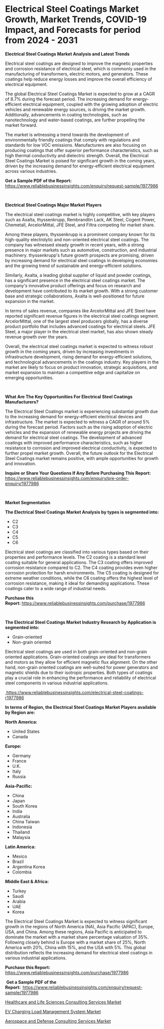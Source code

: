 <p><h1>Electrical Steel Coatings Market Growth, Market Trends, COVID-19 Impact, and Forecasts for period from 2024 - 2031</h1></p><p><strong>Electrical Steel Coatings Market Analysis and Latest Trends</strong></p>
<p><p>Electrical steel coatings are designed to improve the magnetic properties and corrosion resistance of electrical steel, which is commonly used in the manufacturing of transformers, electric motors, and generators. These coatings help reduce energy losses and improve the overall efficiency of electrical equipment.</p><p>The global Electrical Steel Coatings Market is expected to grow at a CAGR of 8.7% during the forecast period. The increasing demand for energy-efficient electrical equipment, coupled with the growing adoption of electric vehicles and renewable energy sources, is driving the market growth. Additionally, advancements in coating technologies, such as nanotechnology and water-based coatings, are further propelling the market forward.</p><p>The market is witnessing a trend towards the development of environmentally friendly coatings that comply with regulations and standards for low VOC emissions. Manufacturers are also focusing on producing coatings that offer superior performance characteristics, such as high thermal conductivity and dielectric strength. Overall, the Electrical Steel Coatings Market is poised for significant growth in the coming years, driven by the increasing demand for energy-efficient electrical equipment across various industries.</p></p>
<p><strong>Get a Sample PDF of the Report:&nbsp;</strong> <a href="https://www.reliablebusinessinsights.com/enquiry/request-sample/1977986">https://www.reliablebusinessinsights.com/enquiry/request-sample/1977986</a></p>
<p>&nbsp;</p>
<p><strong>Electrical Steel Coatings Major Market Players</strong></p>
<p><p>The electrical steel coatings market is highly competitive, with key players such as Axalta, thyssenkrupp, Rembrandtin Lack, AK Steel, Cogent Power, Chemetall, ArcelorMittal, JFE Steel, and Filtra competing for market share. </p><p>Among these players, thyssenkrupp is a prominent company known for its high-quality electrolytic and non-oriented electrical steel coatings. The company has witnessed steady growth in recent years, with a strong presence in major markets such as automotive, construction, and industrial machinery. thyssenkrupp's future growth prospects are promising, driven by increasing demand for electrical steel coatings in developing economies and the growing trend of sustainable and energy-efficient solutions.</p><p>Similarly, Axalta, a leading global supplier of liquid and powder coatings, has a significant presence in the electrical steel coatings market. The company's innovative product offerings and focus on research and development have contributed to its market growth. With a strong customer base and strategic collaborations, Axalta is well-positioned for future expansion in the market.</p><p>In terms of sales revenue, companies like ArcelorMittal and JFE Steel have reported significant revenue figures in the electrical steel coatings segment. ArcelorMittal, one of the largest steel producers globally, has a diverse product portfolio that includes advanced coatings for electrical steels. JFE Steel, a major player in the electrical steel market, has also shown steady revenue growth over the years.</p><p>Overall, the electrical steel coatings market is expected to witness robust growth in the coming years, driven by increasing investments in infrastructure development, rising demand for energy-efficient solutions, and technological advancements in the coatings industry. Key players in the market are likely to focus on product innovation, strategic acquisitions, and market expansion to maintain a competitive edge and capitalize on emerging opportunities.</p></p>
<p>&nbsp;</p>
<p><strong>What Are The Key Opportunities For Electrical Steel Coatings Manufacturers?</strong></p>
<p><p>The Electrical Steel Coatings market is experiencing substantial growth due to the increasing demand for energy-efficient electrical devices and infrastructure. The market is expected to witness a CAGR of around 5% during the forecast period. Factors such as the rising adoption of electric vehicles and the expansion of renewable energy projects are driving the demand for electrical steel coatings. The development of advanced coatings with improved performance characteristics, such as higher resistance to corrosion and improved electrical conductivity, is expected to further propel market growth. Overall, the future outlook for the Electrical Steel Coatings market remains positive, with ample opportunities for growth and innovation.</p></p>
<p><strong>Inquire or Share Your Questions If Any Before Purchasing This Report:</strong> <a href="https://www.reliablebusinessinsights.com/enquiry/pre-order-enquiry/1977986">https://www.reliablebusinessinsights.com/enquiry/pre-order-enquiry/1977986</a></p>
<p>&nbsp;</p>
<p><strong>Market Segmentation</strong></p>
<p><strong>The Electrical Steel Coatings Market Analysis by types is segmented into:</strong></p>
<p><ul><li>C2</li><li>C3</li><li>C4</li><li>C5</li><li>C6</li></ul></p>
<p><p>Electrical steel coatings are classified into various types based on their properties and performance levels. The C2 coating is a standard level coating suitable for general applications. The C3 coating offers improved corrosion resistance compared to C2. The C4 coating provides even higher corrosion protection for harsh environments. The C5 coating is designed for extreme weather conditions, while the C6 coating offers the highest level of corrosion resistance, making it ideal for demanding applications. These coatings cater to a wide range of industrial needs.</p></p>
<p><strong>Purchase this Report:&nbsp;</strong><a href="https://www.reliablebusinessinsights.com/purchase/1977986">https://www.reliablebusinessinsights.com/purchase/1977986</a></p>
<p>&nbsp;</p>
<p><strong>The Electrical Steel Coatings Market Industry Research by Application is segmented into:</strong></p>
<p><ul><li>Grain-oriented</li><li>Non-grain oriented</li></ul></p>
<p><p>Electrical steel coatings are used in both grain-oriented and non-grain oriented applications. Grain-oriented coatings are ideal for transformers and motors as they allow for efficient magnetic flux alignment. On the other hand, non-grain oriented coatings are well-suited for power generators and magnetic shields due to their isotropic properties. Both types of coatings play a crucial role in enhancing the performance and reliability of electrical steel components in various industrial applications.</p></p>
<p><a href="https://www.reliablebusinessinsights.com/electrical-steel-coatings-r1977986">&nbsp;https://www.reliablebusinessinsights.com/electrical-steel-coatings-r1977986</a></p>
<p><strong>In terms of Region, the Electrical Steel Coatings Market Players available by Region are:</strong></p>
<p>
    <p> <strong> North America: </strong>
        <ul>
            <li>United States</li>
            <li>Canada</li>
        </ul>
        </p> 
    <p> <strong> Europe: </strong>
        <ul>
            <li>Germany</li>
            <li>France</li>
            <li>U.K.</li>
            <li>Italy</li>
            <li>Russia</li>
        </ul>
        </p> 
    <p> <strong> Asia-Pacific: </strong>
        <ul>
            <li>China</li>
            <li>Japan</li>
            <li>South Korea</li>
            <li>India</li>
            <li>Australia</li>
            <li>China Taiwan</li>
            <li>Indonesia</li>
            <li>Thailand</li>
            <li>Malaysia</li>
        </ul>
        </p> 
    <p> <strong> Latin America: </strong>
        <ul>
            <li>Mexico</li>
            <li>Brazil</li>
            <li>Argentina Korea</li>
            <li>Colombia</li>
        </ul>
        </p> 
    <p> <strong> Middle East & Africa: </strong>
        <ul>
            <li>Turkey</li>
            <li>Saudi</li>
            <li>Arabia</li>
            <li>UAE</li>
            <li>Korea</li>
        </ul>
    </p>
    </p>
<p><p>The Electrical Steel Coatings Market is expected to witness significant growth in the regions of North America (NA), Asia Pacific (APAC), Europe, USA, and China. Among these regions, Asia Pacific is anticipated to dominate the market with a market share percentage valuation of 35%. Following closely behind is Europe with a market share of 25%, North America with 20%, China with 15%, and the USA with 5%. This global distribution reflects the increasing demand for electrical steel coatings in various industrial applications.</p></p>
<p><strong>Purchase this Report: </strong><a href="https://www.reliablebusinessinsights.com/purchase/1977986">https://www.reliablebusinessinsights.com/purchase/1977986</a></p>
<p>&nbsp;<strong>Get a Sample PDF of the Report:&nbsp;&nbsp;</strong><a href="https://www.reliablebusinessinsights.com/enquiry/request-sample/1977986">https://www.reliablebusinessinsights.com/enquiry/request-sample/1977986</a></p>
<p><strong></strong></p>
<p><p><a href="https://github.com/joannesouthgate/Market-Research-Report-List-4/blob/main/healthcare-and-life-sciences-consulting-services-market.md">Healthcare and Life Sciences Consulting Services Market</a></p><p><a href="https://github.com/wwwkeltoum/Market-Research-Report-List-4/blob/main/ev-charging-load-management-system-market.md">EV Charging Load Management System Market</a></p><p><a href="https://github.com/sofayahoo2023/Market-Research-Report-List-5/blob/main/aerospace-and-defense-consulting-services-market.md">Aerospace and Defense Consulting Services Market</a></p></p>